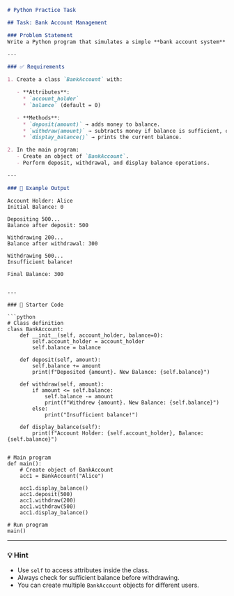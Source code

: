 ```markdown
# Python Practice Task  

## Task: Bank Account Management  

### Problem Statement  
Write a Python program that simulates a simple **bank account system** using **classes and objects**.  

---

### ✅ Requirements  

1. Create a class `BankAccount` with:  

   - **Attributes**:  
     * `account_holder`  
     * `balance` (default = 0)  

   - **Methods**:  
     * `deposit(amount)` → adds money to balance.  
     * `withdraw(amount)` → subtracts money if balance is sufficient, otherwise show error.  
     * `display_balance()` → prints the current balance.  

2. In the main program:  
   - Create an object of `BankAccount`.  
   - Perform deposit, withdrawal, and display balance operations.  

---

### 🔎 Example Output  

```
```
Account Holder: Alice
Initial Balance: 0

Depositing 500...
Balance after deposit: 500

Withdrawing 200...
Balance after withdrawal: 300

Withdrawing 500...
Insufficient balance!

Final Balance: 300
```
````

---

### 📝 Starter Code  

```python
# Class definition
class BankAccount:
    def __init__(self, account_holder, balance=0):
        self.account_holder = account_holder
        self.balance = balance

    def deposit(self, amount):
        self.balance += amount
        print(f"Deposited {amount}. New Balance: {self.balance}")

    def withdraw(self, amount):
        if amount <= self.balance:
            self.balance -= amount
            print(f"Withdrew {amount}. New Balance: {self.balance}")
        else:
            print("Insufficient balance!")

    def display_balance(self):
        print(f"Account Holder: {self.account_holder}, Balance: {self.balance}")


# Main program
def main():
    # Create object of BankAccount
    acc1 = BankAccount("Alice")

    acc1.display_balance()
    acc1.deposit(500)
    acc1.withdraw(200)
    acc1.withdraw(500)
    acc1.display_balance()

# Run program
main()
````

---

### 💡 Hint

* Use `self` to access attributes inside the class.
* Always check for sufficient balance before withdrawing.
* You can create multiple `BankAccount` objects for different users.
